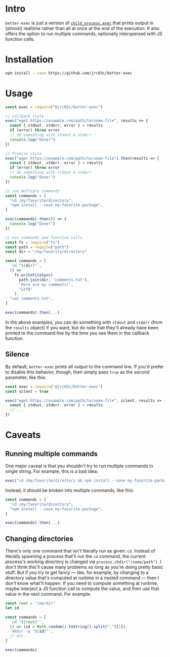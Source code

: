 # Intro

`better-exec` is just a version of [`child_process.exec`](https://nodejs.org/api/child_process.html#child_processexeccommand-options-callback) that prints output in (almost) realtime rather than all at once at the end of the execution. It also offers the option to run multiple commands, optionally interspersed with JS function calls.

# Installation

```bash
npm install --save https://github.com/jrc03c/better-exec
```

# Usage

```js
const exec = require("@jrc03c/better-exec")

// callback style
exec("wget https://example.com/path/to/some-file", results => {
  const { stdout, stderr, error } = results
  if (error) throw error
  // do something with stdout & stderr
  console.log("Done!")
})

// Promise style
exec("wget https://example.com/path/to/some-file").then(results => {
  const { stdout, stderr, error } = results
  if (error) throw error
  // do something with stdout & stderr
  console.log("Done!")
})

// run multiple commands
const commands = [
  "cd /my/favorite/directory",
  "npm install --save my-favorite-package",
]

exec(commands).then(() => {
  console.log("Done!")
})

// mix commands and function calls
const fs = require("fs")
const path = require("path")
const dir = "/my/favorite/directory"

const commands = [
  `cd "${dir}"`,
  () =>
    fs.writeFileSync(
      path.join(dir, "comments.txt"),
      "Here are my comments!",
      "utf8"
    ),
  "cat comments.txt",
]

exec(commands).then(...)
```

In the above examples, you can do something with `stdout` and `stderr` (from the `results` object) if you want, but do note that they'll already have been printed to the command line by the time you see them in the callback function.

## Silence

By default, `better-exec` prints all output to the command line. If you'd prefer to disable this behavior, though, then simply pass `true` as the second parameter, like this:

```js
const exec = require("@jrc03c/better-exec")
const silent = true

exec("wget https://example.com/path/to/some-file", silent, results => {
  const { stdout, stderr, error } = results
  // ...
})
```

# Caveats

## Running multiple commands

One major caveat is that you shouldn't try to run multiple commands in single string. For example, this is a bad idea:

```js
exec("cd /my/favorite/directory && npm install --save my-favorite-package")
```

Instead, it should be broken into multiple commands, like this:

```js
const commands = [
  "cd /my/favorite/directory",
  "npm install --save my-favorite-package",
]

exec(commands).then(...)
```

## Changing directories

There's only one command that isn't literally run as given: `cd`. Instead of literally spawning a process that'll run the `cd` command, the current process's working directory is changed via `process.chdir("/some/path")`. I don't think this'll cause many problems so long as you're doing pretty basic stuff. But if you try to get fancy — like, for example, by changing to a directory value that's computed at runtime in a nested command — then I don't know what'll happen. If you need to compute something at runtime, maybe interject a JS function call to compute the value, and then use that value in the next command. For example:

```js
const root = "/my/dir"
let id

const commands = [
  `cd "${root}"`,
  () => (id = Math.random().toString().split(".")[1]),
  `mkdir -p "${id}"`,
  // etc.
]

exec(commands)
```
